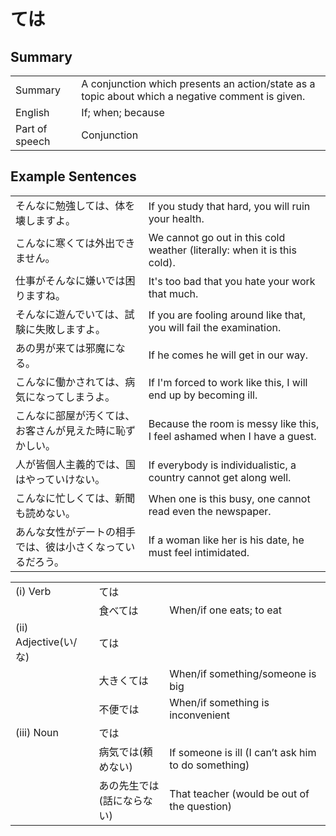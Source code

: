 # ては

## Summary

<table><tr>   <td>Summary</td>   <td>A conjunction which presents an action/state as a topic about which a negative comment is given.</td></tr><tr>   <td>English</td>   <td>If; when; because</td></tr><tr>   <td>Part of speech</td>   <td>Conjunction</td></tr></table>

## Example Sentences

<table><tr>   <td>そんなに勉強しては、体を壊しますよ。</td>   <td>If you study that hard, you will ruin your health.</td></tr><tr>   <td>こんなに寒くては外出できません。</td>   <td>We cannot go out in this cold weather (literally: when it is this cold).</td></tr><tr>   <td>仕事がそんなに嫌いでは困りますね。</td>   <td>It's too bad that you hate your work that much.</td></tr><tr>   <td>そんなに遊んでいては、試験に失敗しますよ。</td>   <td>If you are fooling around like that, you will fail the examination.</td></tr><tr>   <td>あの男が来ては邪魔になる。</td>   <td>If he comes he will get in our way.</td></tr><tr>   <td>こんなに働かされては、病気になってしまうよ。</td>   <td>If I'm forced to work like this, I will end up by becoming ill.</td></tr><tr>   <td>こんなに部屋が汚くては、お客さんが見えた時に恥ずかしい。</td>   <td>Because the room is messy like this, I feel ashamed when I have a guest.</td></tr><tr>   <td>人が皆個人主義的では、国はやっていけない。</td>   <td>If everybody is individualistic, a country cannot get along well.</td></tr><tr>   <td>こんなに忙しくては、新聞も読めない。</td>   <td>When one is this busy, one cannot read even the newspaper.</td></tr><tr>   <td>あんな女性がデートの相手では、彼は小さくなっているだろう。</td>   <td>If a woman like her is his date, he must feel intimidated.</td></tr></table>

<table class="table"><tbody><tr class="tr head"><td class="td"><span class="numbers">(i)</span> <span class="bold">Verb</span></td><td class="td"><span class="concept">ては</span></td><td class="td"></td></tr><tr class="tr"><td class="td"></td><td class="td"><span>食べ</span><span class="concept">ては</span></td><td class="td"><span>When/if one eats; to eat</span></td></tr><tr class="tr head"><td class="td"><span class="numbers">(ii)</span> <span class="bold">Adjective(い/な)</span> </td><td class="td"><span class="concept">ては</span></td><td class="td"></td></tr><tr class="tr"><td class="td"></td><td class="td"><span>大きく</span><span class="concept">ては</span></td><td class="td"><span>When/if something/someone is big</span></td></tr><tr class="tr"><td class="td"></td><td class="td"><span>不便</span><span class="concept">では</span></td><td class="td"><span>When/if something is inconvenient</span></td></tr><tr class="tr head"><td class="td"><span class="numbers">(iii)</span> <span class="bold">Noun</span></td><td class="td"><span class="concept">では</span></td><td class="td"></td></tr><tr class="tr"><td class="td"></td><td class="td"><span>病気</span><span class="concept">では</span><span>(頼めない)</span> </td><td class="td"><span>If someone is ill (I can’t ask him to do something)</span> </td></tr><tr class="tr"><td class="td"></td><td class="td"><span>あの先生</span><span class="concept">では</span><span>(話にならない)</span> </td><td class="td"><span>That teacher (would be out of the question)</span> </td></tr></tbody></table>

